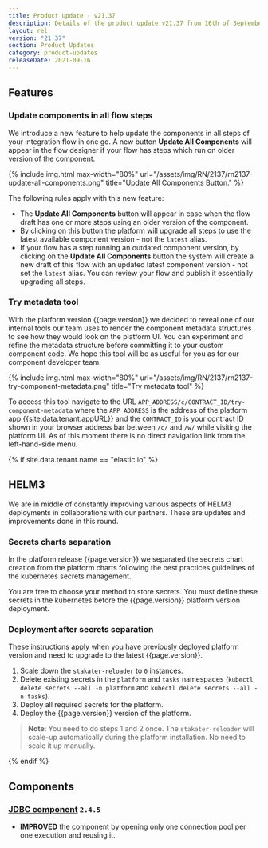 ```yaml
---
title: Product Update - v21.37
description: Details of the product update v21.37 from 16th of September 2021.
layout: rel
version: "21.37"
section: Product Updates
category: product-updates
releaseDate: 2021-09-16
---
```


## Features

### Update components in all flow steps

We introduce a new feature to help update the components in all steps of your
integration flow in one go. A new button **Update All Components** will appear
in the flow designer if your flow has steps which run on older version of the
component.

{% include img.html max-width="80%" url="/assets/img/RN/2137/rn2137-update-all-components.png" title="Update All Components Button." %}

The following rules apply with this new feature:

*   The **Update All Components** button will appear in case when the flow draft has one or more steps using an older version of the component.
*   By clicking on this button the platform will upgrade all steps to use the latest available component version - not the `latest` alias.
*   If your flow has a step running an outdated component version, by clicking on the **Update All Components** button the system will create a new draft of this flow with an updated latest component version - not set the `latest` alias. You can review your flow and publish it essentially upgrading all steps.

### Try metadata tool

With the platform version {{page.version}} we decided to reveal one of our internal
tools our team uses to render the component metadata structures to see how they would
look on the platform UI. You can experiment and refine the metadata structure before
committing it to your custom component code. We hope this tool will be as useful
for you as for our component developer team.

{% include img.html max-width="80%" url="/assets/img/RN/2137/rn2137-try-component-metadata.png" title="Try metadata tool" %}

To access this tool navigate to the URL `APP_ADDRESS/c/CONTRACT_ID/try-component-metadata`
where the `APP_ADDRESS` is the address of the platform app {{site.data.tenant.appURL}}
and the `CONTRACT_ID` is your contract ID shown in your browser address bar between
`/c/` and `/w/` while visiting the platform UI. As of this moment there is no direct
navigation link from the left-hand-side menu.

{% if site.data.tenant.name == "elastic.io" %}

## HELM3

We are in middle of constantly improving various aspects of HELM3 deployments in
collaborations with our partners. These are updates and improvements done in
this round.

### Secrets charts separation

In the platform release {{page.version}} we separated the secrets chart creation
from the platform charts following the best practices guidelines of the kubernetes
secrets management.

You are free to choose your method to store secrets. You must define these secrets
in the kubernetes before the {{page.version}} platform version deployment.

### Deployment after secrets separation

These instructions apply when you have previously deployed platform version and
need to upgrade to the latest {{page.version}}.

1.  Scale down the `stakater-reloader` to `0` instances.
2.  Delete existing secrets in the `platform` and `tasks` namespaces (`kubectl delete secrets --all -n platform` and `kubectl delete secrets --all -n tasks`).
3.  Deploy all required secrets for the platform.
4.  Deploy the {{page.version}} version of the platform.

> **Note**: You need to do steps 1 and 2 once. The `stakater-reloader` will scale-up
> automatically during the platform installation. No need to scale it up manually.

{% endif %}

## Components

### [JDBC component](/components/jdbc/) `2.4.5`

*   **IMPROVED** the component by opening only one connection pool per one execution and reusing it.
